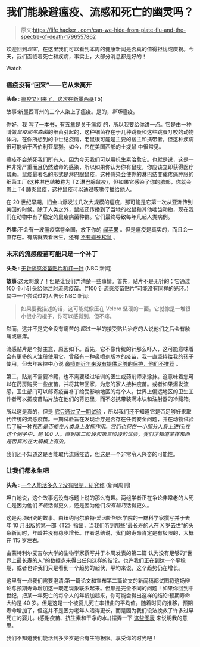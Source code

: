 # 我们能躲避瘟疫、流感和死亡的幽灵吗？

> 原文:[https://life hacker . com/can-we-hide-from-plate-flu-and-the-spectre-of-death-1796557862](https://lifehacker.com/can-we-hide-from-plague-flu-and-the-spectre-of-death-1796557862)

欢迎回到*现实*，在这里我们可以看到本周的健康新闻是否真的值得担忧或庆祝。今天，我们面临着死亡和疾病，事实上，大部分消息都是好的！

Watch

### 瘟疫没有“回来”——它从未离开

**头条** : [瘟疫又回来了，这次在新墨西哥](http://www.npr.org/sections/goatsandsoda/2017/06/29/534863486/the-bubonic-plague-is-back-this-time-in-new-mexico)T5】

故事:新墨西哥州的三个人染上了瘟疫。是的，*那场*瘟疫。

你好，我 [写了一本书，有五章是关于瘟疫](https://www.amazon.com/Outbreak-Tales-Epidemics-Terrorized-World/dp/1440596271?asc_campaign=InlineText&asc_refurl=https://lifehacker.com/can-we-hide-from-plague-flu-and-the-spectre-of-death-1796557862&asc_source=&tag=kinjalifehackerlink-20) 的，所以我要给你讲一点。它是由一种叫做*鼠疫耶尔森菌*的细菌引起的，这种细菌存在于几种跳蚤和这些跳蚤叮咬的动物体内。在你所想到的中世纪疫情，老鼠很可能是主要的宿主和携带者，但这种疾病很可能始于西伯利亚旱獭。如今，它在美国西部的土拨鼠 中很常见。

瘟疫不会杀死我们所有人，因为今天我们可以用抗生素治愈它。也就是说，这是一种非常严重而且仍然致命的感染，所以如果你认为你有鼠疫，你应该立即获得医疗帮助。鼠疫最著名的形式是淋巴腺鼠疫，这种感染会使你的淋巴结变成疼痛肿胀的细菌工厂(这种淋巴结被称为 T2 淋巴腺鼠疫)，但如果它感染了你的肺部，你就会患上 T4 肺炎鼠疫，这种鼠疫可以通过咳嗽传播给他人。

在 20 世纪早期，旧金山爆发过几次大规模的瘟疫，那可能是它第一次从亚洲传到美国的时候。除了人类之外，鼠疫还传播到了当地的松鼠和其他啮齿动物，现在我们在动物中有了稳定的鼠疫病菌种群。它们最终导致每年几起人类病例。

**外卖**:不会有一波瘟疫席卷全国，放下你的 [闻苹果](https://books.google.com/books?id=qtUzscI9_VIC&pg=PA121&lpg=PA121&dq=plague+smelling+apple&source=bl&ots=hcfT2jv_Vq&sig=oOXWHZaDj74cdlrtRNQ7Bo_1YE4&hl=en&sa=X&ved=0ahUKEwjLgeiv6eXUAhXEwj4KHeJEA4MQ6AEIMzAB#v=onepage&q=plague%20smelling%20apple&f=false) 。但是瘟疫是真实的，而且会一直存在。有病就去看医生，还有 [不要碰死松鼠](http://www.dailymail.co.uk/news/article-2200890/Sierra-Jane-Downing-Girl-7-caught-bubonic-plague-dead-squirrel-camping-trip-leave-hospital.html) 。

### 未来的流感疫苗可能只是一个补丁

**头条** : [无针流感疫苗贴片和打一针](http://www.nbcnews.com/health/health-news/needle-free-flu-vaccine-patch-works-well-shot-n777386) (NBC 新闻)

**故事**:这太刺激了！但是让我们弄清楚一些事情。首先，贴片不是无针的；它通过 100 个小针头给你注射流感疫苗。(“100 针流感疫苗贴片”可能没有同样的光环。)其中一个尝试过的人告诉 NBC 新闻:

> 如果要我描述的话，这可能就像压在 Velcro 坚硬的一面。它就像是一堆很小很小的棍子，你可以感觉到，但不疼。

然而，这并不是完全没有痛苦的:超过一半的接受贴片治疗的人说他们之后会有触痛或瘙痒。

流感贴片是个好主意，原因如下。首先，它不像传统的针那么吓人，这可能意味着会有更多的人注册使用它。曾经有一种鼻喷剂版本的疫苗，我一直坚持给我的孩子使用，但去年疾控中心说 [鼻喷剂近年来没有提供足够的保护，他们不推荐](https://www.cdc.gov/media/releases/2016/s0622-laiv-flu.html) 。

第二，贴剂不需要冷藏，也不需要经过培训的医生或药剂师来涂抹。这意味着您可以在药房购买一些疫苗，并将其带回家，为您的家人接种疫苗。或者如果爆发流感，卫生部门可以邮寄疫苗补丁给受影响地区的每个人。世界上偏远地区的卫生工作者可以把疫苗贴片放在他们的背包里，而不必携带装满冰块和注射器的冷藏箱。

所以这是真的，但是 [它只通过了一期试验](http://www.thelancet.com/journals/lancet/article/PIIS0140-6736(17)30575-5/fulltext?elsca1=tlpr) ，所以我们还不知道它是否足够好来取代传统的流感疫苗。一期试验旨在发现治疗是否存在任何安全问题，并在动物试验后了解一种东西*是否能在人类身上发挥作用。它们也只在一小部分人身上进行:在这个例子中，是 100 人。直到第二阶段和第三阶段的试验，我们才知道某样东西是否真的在大规模上有效。*

我们还不知道这是否能取代流感疫苗，但这是一个非常令人兴奋的可能性。

### 让我们都永生吧

**头条** : [一个人能活多久？没有限制，研究称](http://www.newsweek.com/no-limit-how-long-person-can-live-629871) (新闻周刊)

坦白地说，这个故事远没有标题上说的那么有趣。两组学者正在争论非常老的人死亡是因为他们*不能*活得更久，还是因为他们*没有碰巧*活得更久。

这是两项研究的故事。由纽约阿尔伯特·爱因斯坦医学院的一群科学家撰写并于去年 10 月出版的第一部《T2》指出，当我们听到那些“最长寿的人在 X 岁去世”的头条新闻时，年龄并没有稳步增长。作者总结说，我们的寿命肯定是有极限的，大概在 115 岁左右。

由蒙特利尔麦吉尔大学的生物学家撰写并于本周发表的第二篇 认为没有足够的“世界上最长寿的人”的数据点来得出任何这样的结论。也许我们正在到达一个平稳期，或者也许我们只是看到一个趋势的起伏，平均来说，这个趋势仍在增长。

这里有一点我们需要澄清:第一篇论文和宣布第二篇论文的新闻稿都试图将这场辩论与预期寿命增加这一既定现象联系起来。但那是完全不同的问题！如果你回到中世纪，把某一年死亡的每个人的年龄加起来，你可能会得出这样的结论:预期寿命大约是 40 岁。但是这是一个被婴儿死亡率扭曲的平均值。随着时间的推移，预期寿命增加了，但这并不是因为老年人活得更长，而是因为我们设法挽救了许多过早死亡的婴儿。(感谢疫苗、抗生素和干净的水。)摆弄一下 [这些图表](http://pages.uoregon.edu/maphist/english/US/US39-01.html) 来说明我的意思。

我们不知道我们能活到多少岁是否有生物极限。享受你的时光吧！